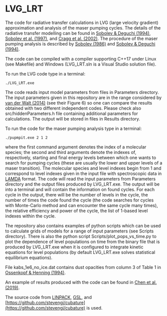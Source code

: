 # LVG_LRT
The code for radiative transfer calculations in LVG (large velocity gradient) approximation and analysis of the maser pumping cycles.
The details of the radiative transfer modelling can be found in [Sobolev & Deguchi (1994)](https://ui.adsabs.harvard.edu/abs/1994A%26A...291..569S/abstract), [Sobolev et al. (1997)](https://ui.adsabs.harvard.edu/abs/1997A%26A...324..211S/abstract), and [Cragg et al. (2002)](https://ui.adsabs.harvard.edu/abs/2002MNRAS.331..521C/abstract). The procedure of the maser pumping analysis is described by [Sobolev (1986)](https://ui.adsabs.harvard.edu/abs/1986AZh....63..674S/abstract) and [Sobolev & Deguchi (1994)](https://ui.adsabs.harvard.edu/abs/1994ApJ...433..719S/abstract).

The code can be compiled with a compiler supporting C++17 under Linux (see Makefile) and Windows (LVG_LRT.sln is a Visual Studio solution file).

To run the LVG code type in a terminal:
```
./LVG_LRT.exe
```
The code reads input model parameters from files in Parameters directory. The input parameters given in this repository are in the range considered by [van der Walt (2014)](https://ui.adsabs.harvard.edu/abs/2014A%26A...562A..68V/abstract) (see their Figure 6) so one can compare the results obtained with two different independent codes. Please check also src/hiddenParameters.h file containing additional parameters for calculations. The output will be stored in files in Results directory.

To run the code for the maser pumping analysis type in a terminal:

```
./pupmpit.exe 2 1 2
```
where the first command argument denotes the index of a molecular species; the second and third arguments denote the indexes of, respectively, starting and final energy levels between which one wants to search for pumping cycles (these are usually the lower and upper levels of a maser transition). The molecular species and level indexes begin from 1 and correspond to level indexes given in the input file with spectroscopic data in [LAMDA](https://home.strw.leidenuniv.nl/~moldata/) format. The code will read the input parameters from Parameters directory and the output files produced by LVG_LRT.exe. The output will be into a terminal and will contain the information on found cycles. For each cycle in the output, there will be the number of levels in the cycle, the number of times the code found the cycle (the code searches for cycles with Monte-Carlo method and can encounter the same cycle many times), the relative efficiency and power of the cycle, the list of 1-based level indexes within the cycle.

The repository also contains examples of python scripts which can be used to calculate grids of models for a range of input parameters (see Scripts directory). There is also the python script Scripts/plot_pops_vs_time.py to plot the dependence of level populations on time from the binary file that is produced by LVG_LRT.exe when it is configured to integrate kinetic equations for level populations (by default LVG_LRT.exe solves statistical equilibrium equations).

File kabs_1e6_no_ice.dat contains dust opacities from column 3 of Table 1 in [ Ossenkopf & Henning (1994)](https://ui.adsabs.harvard.edu/abs/1994A%26A...291..943O/abstract).

An example of results produced with the code can be found in [Chen et al. (2019)](https://ui.adsabs.harvard.edu/abs/2019ApJ...877...90C/abstract).

The source code from [LINPACK](https://people.math.sc.edu/Burkardt/cpp_src/linpack/linpack.html), [GSL](https://www.gnu.org/software/gsl/), and  [https://github.com/stevengj/cubature](https://github.com/stevengj/cubature) is used.
